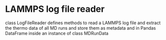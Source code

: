 # LAMMPS log file reader

class LogFileReader defines methods to read a LAMMPS log file and extract the thermo data of all MD runs and
store them as metadata and in Pandas DataFrame inside an instance of class MDRunData

